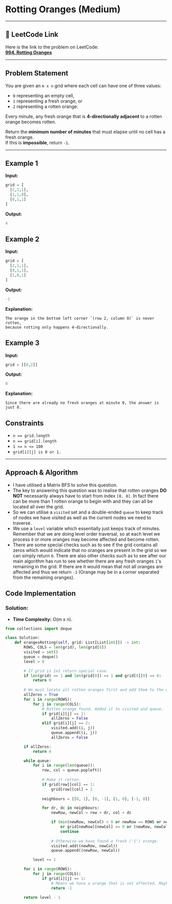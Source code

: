 # Rotting Oranges (Medium)

---

## 🔗 LeetCode Link

Here is the link to the problem on LeetCode:  
[**994. Rotting Oranges**](https://leetcode.com/problems/rotting-oranges/)

---

## Problem Statement

You are given an `m x n` grid where each cell can have one of three values:

- `0` representing an empty cell,
- `1` representing a fresh orange, or
- `2` representing a rotten orange.

Every minute, any fresh orange that is **4-directionally adjacent** to a rotten orange becomes rotten.

Return the **minimum number of minutes** that must elapse until no cell has a fresh orange.  
If this is **impossible**, return `-1`.

---

## **Example 1**

**Input:**

```python
grid = [
  [2,1,1],
  [1,1,0],
  [0,1,1]
]
```

**Output:**
```python
4
```

## **Example 2**

**Input:**

```python
grid = [
  [2,1,1],
  [0,1,1],
  [1,0,1]
]
```

**Output:**
```python
-1
```

**Explanation:**
```plaintext
The orange in the bottom left corner `(row 2, column 0)` is never rotten,
because rotting only happens 4-directionally.
```

## **Example 3**

**Input:**

```python
grid = [[0,2]]
```

**Output:**
```python
0
```

**Explanation:**
```plaintext
Since there are already no fresh oranges at minute 0, the answer is just 0.
```

## Constraints

- `n == grid.length`
- `n == grid[i].length`
- `1 <= n <= 100`
- `grid[i][j] is 0 or 1.`

---

## Approach & Algorithm

- I have utilised a Matrix BFS to solve this question.
- The key to answering this question was to realise that rotten oranges **DO NOT** necessarily always have to start from index `[0, 0]`. In fact there can be more than 1 rotten orange to begin with and they can all be located all over the grid.
- So we can utilise a `visited` set and a double-ended `queue` to keep track of nodes we have visited as well as the current nodes we need to traverse.
- We use a `level` variable which essentially just keeps track of minutes. Remember that we are doing level order traversal, so at each level we process `0` or more oranges may become affected and become rotten.
- There are some special checks such as to see if the grid contains all zeros which would indicate that no oranges are present in the grid so we can simply return `0`. There are also other checks such as to see after our main algorithm has run to see whether there are any fresh oranges `1`'s remaining in the grid. If there are it would mean that not all oranges are affected and thus we return `-1` (Orange may be in a corner separated from the remaining oranges). 

## Code Implementation

### Solution:

- **Time Complexity:** O(m x n).

```python
from collections import deque

class Solution:
    def orangesRotting(self, grid: List[List[int]]) -> int:
        ROWS, COLS = len(grid), len(grid[0])
        visited = set()
        queue = deque()
        level = 0

        # If grid is 1x1 return special case.
        if len(grid) == 1 and len(grid[0]) == 1 and grid[0][0] == 0:
            return 0
        
        # We must locate all rotten oranges first and add them to the queue. Find all "2's".
        allZeros = True
        for i in range(ROWS):
            for j in range(COLS):
                # Rotten orange found. Added it to visited and queue.
                if grid[i][j] == 1:
                    allZeros = False
                elif grid[i][j] == 2:
                    visited.add((i, j))
                    queue.append((i, j))
                    allZeros = False

        if allZeros:
            return 0

        while queue:
            for i in range(len(queue)):
                row, col = queue.popleft()
                
                # Make it rotten.
                if grid[row][col] == 1:
                    grid[row][col] = 2
                
                neighbours = [[0, 1], [0, -1], [1, 0], [-1, 0]]

                for dr, dc in neighbours:
                    newRow, newCol = row + dr, col + dc

                    if (min(newRow, newCol) < 0 or newRow == ROWS or newCol == COLS
                        or grid[newRow][newCol] == 0 or (newRow, newCol) in visited):
                        continue
                    
                    # Otherwise we have found a fresh ('1') orange. 
                    visited.add((newRow, newCol))
                    queue.append((newRow, newCol))

            level += 1

        for i in range(ROWS):
            for j in range(COLS):
                if grid[i][j] == 1:
                    # Means we have a orange that is not affected. Maybe far away.
                    return -1

        return level - 1
```
